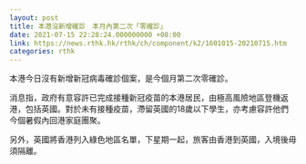 ```yaml
---
layout: post
title: 本港沒新增確診　本月內第二次「零確診」
date: 2021-07-15 22:28:24.000000000 +08:00
link: https://news.rthk.hk/rthk/ch/component/k2/1601015-20210715.htm
categories: rthk
---
```


本港今日沒有新增新冠病毒確診個案，是今個月第二次零確診。

消息指，政府有意容許已完成接種新冠疫苗的本港居民，由極高風險地區登機返港，包括英國。對於未有接種疫苗，滯留英國的18歲以下學生，亦考慮容許他們今個暑假內回港家庭團聚。

另外，英國將香港列入綠色地區名單，下星期一起，旅客由香港到英國，入境後毋須隔離。
